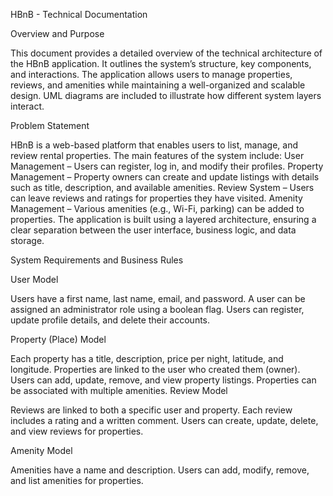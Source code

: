 HBnB - Technical Documentation

Overview and Purpose

This document provides a detailed overview of the technical architecture of the HBnB application. It outlines the system’s structure, key components, and interactions. The application allows users to manage properties, reviews, and amenities while maintaining a well-organized and scalable design. UML diagrams are included to illustrate how different system layers interact.

Problem Statement

HBnB is a web-based platform that enables users to list, manage, and review rental properties. The main features of the system include:
User Management – Users can register, log in, and modify their profiles.
Property Management – Property owners can create and update listings with details such as title, description, and available amenities.
Review System – Users can leave reviews and ratings for properties they have visited.
Amenity Management – Various amenities (e.g., Wi-Fi, parking) can be added to properties.
The application is built using a layered architecture, ensuring a clear separation between the user interface, business logic, and data storage.

System Requirements and Business Rules

User Model

Users have a first name, last name, email, and password.
A user can be assigned an administrator role using a boolean flag.
Users can register, update profile details, and delete their accounts.

Property (Place) Model

Each property has a title, description, price per night, latitude, and longitude.
Properties are linked to the user who created them (owner).
Users can add, update, remove, and view property listings.
Properties can be associated with multiple amenities.
Review Model

Reviews are linked to both a specific user and property.
Each review includes a rating and a written comment.
Users can create, update, delete, and view reviews for properties.

Amenity Model

Amenities have a name and description.
Users can add, modify, remove, and list amenities for properties.